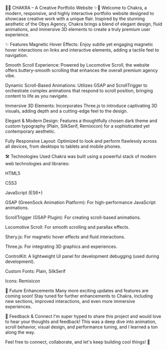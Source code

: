 🔮✨ CHAKRA – A Creative Portfolio Website ✨🔮
Welcome to Chakra, a modern, responsive, and highly interactive portfolio website designed to showcase creative work with a unique flair. Inspired by the stunning aesthetic of the Obys Agency, Chakra brings a blend of elegant design, fluid animations, and immersive 3D elements to create a truly premium user experience.

✨ Features
Magnetic Hover Effects: Enjoy subtle yet engaging magnetic hover interactions on links and interactive elements, adding a tactile feel to navigation.

Smooth Scroll Experience: Powered by Locomotive Scroll, the website offers buttery-smooth scrolling that enhances the overall premium agency vibe.

Dynamic Scroll-Based Animations: Utilizes GSAP and ScrollTrigger to orchestrate complex animations that respond to scroll position, bringing content to life as you navigate.

Immersive 3D Elements: Incorporates Three.js to introduce captivating 3D visuals, adding depth and a cutting-edge feel to the design.

Elegant & Modern Design: Features a thoughtfully chosen dark theme and custom typography (Plain, SilkSerif, Remixicon) for a sophisticated yet contemporary aesthetic.

Fully Responsive Layout: Optimized to look and perform flawlessly across all devices, from desktops to tablets and mobile phones.

🛠️ Technologies Used
Chakra was built using a powerful stack of modern web technologies and libraries:

HTML5

CSS3

JavaScript (ES6+)

GSAP (GreenSock Animation Platform): For high-performance JavaScript animations.

ScrollTrigger (GSAP Plugin): For creating scroll-based animations.

Locomotive Scroll: For smooth scrolling and parallax effects.

Shery.js: For magnetic hover effects and fluid interactions.

Three.js: For integrating 3D graphics and experiences.

ControlKit: A lightweight UI panel for development debugging (used during development).

Custom Fonts: Plain, SilkSerif

Icons: Remixicon


🔮 Future Enhancements
Many more exciting updates and features are coming soon! Stay tuned for further enhancements to Chakra, including new sections, improved interactions, and even more immersive experiences.

💬 Feedback & Connect
I'm super hyped to share this project and would love to hear your thoughts and feedback! This was a deep dive into animation, scroll behavior, visual design, and performance tuning, and I learned a ton along the way.

Feel free to connect, collaborate, and let's keep building cool things! 🚀
